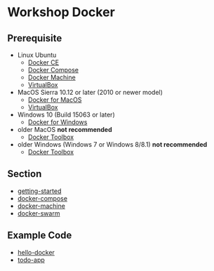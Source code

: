 # Workshop Docker

## Prerequisite

- Linux Ubuntu
    - [Docker CE](https://docs.docker.com/install/linux/docker-ce/ubuntu/)
    - [Docker Compose](https://docs.docker.com/compose/install/)
    - [Docker Machine](https://docs.docker.com/machine/install-machine/)
    - [VirtualBox](https://www.virtualbox.org/wiki/Downloads)
- MacOS Sierra 10.12 or later (2010 or newer model)
    - [Docker for MacOS](https://docs.docker.com/docker-for-mac/install/)
    - [VirtualBox](https://www.virtualbox.org/wiki/Downloads)
- Windows 10 (Build 15063 or later)
    - [Docker for Windows](https://docs.docker.com/docker-for-windows/install/)
- older MacOS **not recommended**
    - [Docker Toolbox](https://docs.docker.com/toolbox/toolbox_install_mac/)
- older Windows (Windows 7 or Windows 8/8.1) **not recommended**
    - [Docker Toolbox](https://docs.docker.com/toolbox/toolbox_install_windows/)

## Section

- [getting-started](sections/i-getting-started.md)
- [docker-compose](sections/ii-docker-compose.md)
- [docker-machine](sections/iii-docker-machine.md)
- [docker-swarm](sections/iv-docker-swarm.md)

## Example Code

- [hello-docker](example/hello-docker)
- [todo-app](example/todo-app)